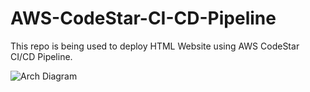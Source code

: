 # AWS-CodeStar-CI-CD-Pipeline
This repo is being used to deploy HTML Website using AWS CodeStar CI/CD Pipeline.

![Arch Diagram](https://user-images.githubusercontent.com/67638030/230595803-c9acee34-069c-41c7-8ede-ed106e4bab4f.png)
